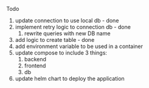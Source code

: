 Todo
1. update connection to use local db - done
2. implement retry logic to connection db - done
   1. rewrite queries with new DB name
3. add logic to create table - done
4. add environment variable to be used in a container
5. update compose to include 3 things:
   1. backend
   2. frontend
   3. db
6. update helm chart to deploy the application

